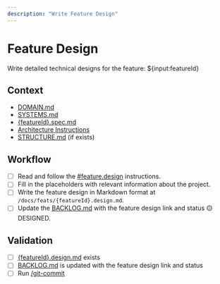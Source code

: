 ```yaml
---
description: "Write Feature Design"
---
```


# Feature Design

Write detailed technical designs for the feature: ${input:featureId}

## Context

- [DOMAIN.md](/docs/DOMAIN.md)
- [SYSTEMS.md](/docs/SYSTEMS.md)
- [{featureId}.spec.md](/docs/{featureId}.spec.md)
- [Architecture Instructions](/.github/instructions/architecture.instructions.md)
- [STRUCTURE.md](/docs/STRUCTURE.md) (if exists)

## Workflow

- [ ] Read and follow the [#feature.design](/.github/instructions/feature.design.instructions.md) instructions.
- [ ] Fill in the placeholders with relevant information about the project.
- [ ] Write the feature design in Markdown format at `/docs/feats/{featureId}.design.md`.
- [ ] Update the [BACKLOG.md](/docs/BACKLOG.md) with the feature design link and status 🟡 DESIGNED.

## Validation

- [ ] [{featureId}.design.md](/docs/feats/{featureId}.design.md) exists
- [ ] [BACKLOG.md](/docs/BACKLOG.md) is updated with the feature design link and status
- [ ] Run [/git-commit](/.github/prompts/git-commit.prompt.md)
